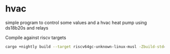 # hvac

simple program to control some values and a hvac heat pump using ds18b20s and relays

Compile against riscv targets
```sh
cargo +nightly build --target riscv64gc-unknown-linux-musl -Zbuild-std=core,std,panic_abort --release
```